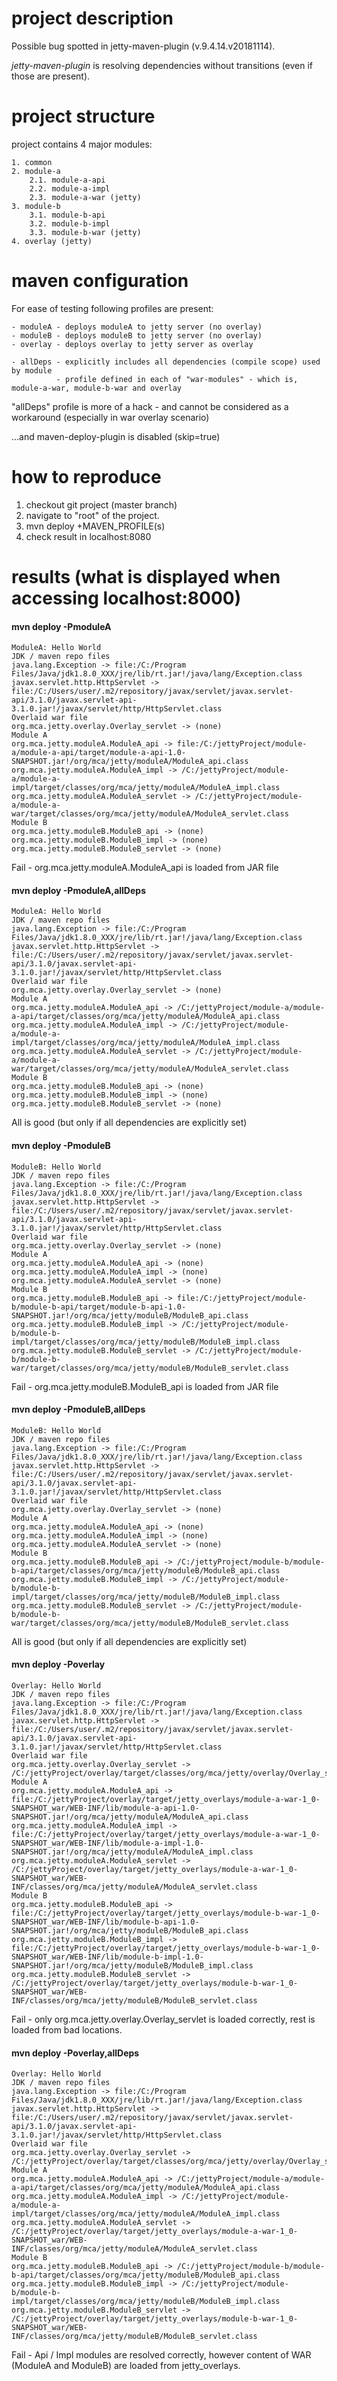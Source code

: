 # project description

Possible bug spotted in jetty-maven-plugin (v.9.4.14.v20181114).

_jetty-maven-plugin_ is resolving dependencies without transitions (even if those are present). 

# project structure
project contains 4 major modules:

```
1. common
2. module-a
    2.1. module-a-api
    2.2. module-a-impl
    2.3. module-a-war (jetty)
3. module-b
    3.1. module-b-api 
    3.2. module-b-impl
    3.3. module-b-war (jetty)
4. overlay (jetty)
```

# maven configuration
For ease of testing following profiles are present:
````
- moduleA - deploys moduleA to jetty server (no overlay)
- moduleB - deploys moduleB to jetty server (no overlay)
- overlay - deploys overlay to jetty server as overlay

- allDeps - explicitly includes all dependencies (compile scope) used by module
          - profile defined in each of "war-modules" - which is, module-a-war, module-b-war and overlay
````
"allDeps" profile is more of a hack - and cannot be considered as a workaround (especially in war overlay scenario)

...and maven-deploy-plugin is disabled (skip=true)

# how to reproduce
1. checkout git project (master branch)
2. navigate to "root" of the project.
3. mvn deploy +MAVEN_PROFILE(s)
4. check result in localhost:8080

# results (what is displayed when accessing localhost:8000)


#### mvn deploy -PmoduleA
```
ModuleA: Hello World
JDK / maven repo files
java.lang.Exception -> file:/C:/Program Files/Java/jdk1.8.0_XXX/jre/lib/rt.jar!/java/lang/Exception.class
javax.servlet.http.HttpServlet -> file:/C:/Users/user/.m2/repository/javax/servlet/javax.servlet-api/3.1.0/javax.servlet-api-3.1.0.jar!/javax/servlet/http/HttpServlet.class
Overlaid war file
org.mca.jetty.overlay.Overlay_servlet -> (none)
Module A
org.mca.jetty.moduleA.ModuleA_api -> file:/C:/jettyProject/module-a/module-a-api/target/module-a-api-1.0-SNAPSHOT.jar!/org/mca/jetty/moduleA/ModuleA_api.class
org.mca.jetty.moduleA.ModuleA_impl -> /C:/jettyProject/module-a/module-a-impl/target/classes/org/mca/jetty/moduleA/ModuleA_impl.class
org.mca.jetty.moduleA.ModuleA_servlet -> /C:/jettyProject/module-a/module-a-war/target/classes/org/mca/jetty/moduleA/ModuleA_servlet.class
Module B
org.mca.jetty.moduleB.ModuleB_api -> (none)
org.mca.jetty.moduleB.ModuleB_impl -> (none)
org.mca.jetty.moduleB.ModuleB_servlet -> (none)
```
Fail - org.mca.jetty.moduleA.ModuleA_api is loaded from JAR file

#### mvn deploy -PmoduleA,allDeps
```
ModuleA: Hello World
JDK / maven repo files
java.lang.Exception -> file:/C:/Program Files/Java/jdk1.8.0_XXX/jre/lib/rt.jar!/java/lang/Exception.class
javax.servlet.http.HttpServlet -> file:/C:/Users/user/.m2/repository/javax/servlet/javax.servlet-api/3.1.0/javax.servlet-api-3.1.0.jar!/javax/servlet/http/HttpServlet.class
Overlaid war file
org.mca.jetty.overlay.Overlay_servlet -> (none)
Module A
org.mca.jetty.moduleA.ModuleA_api -> /C:/jettyProject/module-a/module-a-api/target/classes/org/mca/jetty/moduleA/ModuleA_api.class
org.mca.jetty.moduleA.ModuleA_impl -> /C:/jettyProject/module-a/module-a-impl/target/classes/org/mca/jetty/moduleA/ModuleA_impl.class
org.mca.jetty.moduleA.ModuleA_servlet -> /C:/jettyProject/module-a/module-a-war/target/classes/org/mca/jetty/moduleA/ModuleA_servlet.class
Module B
org.mca.jetty.moduleB.ModuleB_api -> (none)
org.mca.jetty.moduleB.ModuleB_impl -> (none)
org.mca.jetty.moduleB.ModuleB_servlet -> (none)
```
All is good (but only if all dependencies are explicitly set)

#### mvn deploy -PmoduleB
```
ModuleB: Hello World
JDK / maven repo files
java.lang.Exception -> file:/C:/Program Files/Java/jdk1.8.0_XXX/jre/lib/rt.jar!/java/lang/Exception.class
javax.servlet.http.HttpServlet -> file:/C:/Users/user/.m2/repository/javax/servlet/javax.servlet-api/3.1.0/javax.servlet-api-3.1.0.jar!/javax/servlet/http/HttpServlet.class
Overlaid war file
org.mca.jetty.overlay.Overlay_servlet -> (none)
Module A
org.mca.jetty.moduleA.ModuleA_api -> (none)
org.mca.jetty.moduleA.ModuleA_impl -> (none)
org.mca.jetty.moduleA.ModuleA_servlet -> (none)
Module B
org.mca.jetty.moduleB.ModuleB_api -> file:/C:/jettyProject/module-b/module-b-api/target/module-b-api-1.0-SNAPSHOT.jar!/org/mca/jetty/moduleB/ModuleB_api.class
org.mca.jetty.moduleB.ModuleB_impl -> /C:/jettyProject/module-b/module-b-impl/target/classes/org/mca/jetty/moduleB/ModuleB_impl.class
org.mca.jetty.moduleB.ModuleB_servlet -> /C:/jettyProject/module-b/module-b-war/target/classes/org/mca/jetty/moduleB/ModuleB_servlet.class
```
Fail - org.mca.jetty.moduleB.ModuleB_api is loaded from JAR file 

#### mvn deploy -PmoduleB,allDeps
```
ModuleB: Hello World
JDK / maven repo files
java.lang.Exception -> file:/C:/Program Files/Java/jdk1.8.0_XXX/jre/lib/rt.jar!/java/lang/Exception.class
javax.servlet.http.HttpServlet -> file:/C:/Users/user/.m2/repository/javax/servlet/javax.servlet-api/3.1.0/javax.servlet-api-3.1.0.jar!/javax/servlet/http/HttpServlet.class
Overlaid war file
org.mca.jetty.overlay.Overlay_servlet -> (none)
Module A
org.mca.jetty.moduleA.ModuleA_api -> (none)
org.mca.jetty.moduleA.ModuleA_impl -> (none)
org.mca.jetty.moduleA.ModuleA_servlet -> (none)
Module B
org.mca.jetty.moduleB.ModuleB_api -> /C:/jettyProject/module-b/module-b-api/target/classes/org/mca/jetty/moduleB/ModuleB_api.class
org.mca.jetty.moduleB.ModuleB_impl -> /C:/jettyProject/module-b/module-b-impl/target/classes/org/mca/jetty/moduleB/ModuleB_impl.class
org.mca.jetty.moduleB.ModuleB_servlet -> /C:/jettyProject/module-b/module-b-war/target/classes/org/mca/jetty/moduleB/ModuleB_servlet.class
```
All is good (but only if all dependencies are explicitly set)

#### mvn deploy -Poverlay

```
Overlay: Hello World
JDK / maven repo files
java.lang.Exception -> file:/C:/Program Files/Java/jdk1.8.0_XXX/jre/lib/rt.jar!/java/lang/Exception.class
javax.servlet.http.HttpServlet -> file:/C:/Users/user/.m2/repository/javax/servlet/javax.servlet-api/3.1.0/javax.servlet-api-3.1.0.jar!/javax/servlet/http/HttpServlet.class
Overlaid war file
org.mca.jetty.overlay.Overlay_servlet -> /C:/jettyProject/overlay/target/classes/org/mca/jetty/overlay/Overlay_servlet.class
Module A
org.mca.jetty.moduleA.ModuleA_api -> file:/C:/jettyProject/overlay/target/jetty_overlays/module-a-war-1_0-SNAPSHOT_war/WEB-INF/lib/module-a-api-1.0-SNAPSHOT.jar!/org/mca/jetty/moduleA/ModuleA_api.class
org.mca.jetty.moduleA.ModuleA_impl -> file:/C:/jettyProject/overlay/target/jetty_overlays/module-a-war-1_0-SNAPSHOT_war/WEB-INF/lib/module-a-impl-1.0-SNAPSHOT.jar!/org/mca/jetty/moduleA/ModuleA_impl.class
org.mca.jetty.moduleA.ModuleA_servlet -> /C:/jettyProject/overlay/target/jetty_overlays/module-a-war-1_0-SNAPSHOT_war/WEB-INF/classes/org/mca/jetty/moduleA/ModuleA_servlet.class
Module B
org.mca.jetty.moduleB.ModuleB_api -> file:/C:/jettyProject/overlay/target/jetty_overlays/module-b-war-1_0-SNAPSHOT_war/WEB-INF/lib/module-b-api-1.0-SNAPSHOT.jar!/org/mca/jetty/moduleB/ModuleB_api.class
org.mca.jetty.moduleB.ModuleB_impl -> file:/C:/jettyProject/overlay/target/jetty_overlays/module-b-war-1_0-SNAPSHOT_war/WEB-INF/lib/module-b-impl-1.0-SNAPSHOT.jar!/org/mca/jetty/moduleB/ModuleB_impl.class
org.mca.jetty.moduleB.ModuleB_servlet -> /C:/jettyProject/overlay/target/jetty_overlays/module-b-war-1_0-SNAPSHOT_war/WEB-INF/classes/org/mca/jetty/moduleB/ModuleB_servlet.class
```
Fail - only org.mca.jetty.overlay.Overlay_servlet is loaded correctly, rest is loaded from bad locations.

#### mvn deploy -Poverlay,allDeps
```
Overlay: Hello World
JDK / maven repo files
java.lang.Exception -> file:/C:/Program Files/Java/jdk1.8.0_XXX/jre/lib/rt.jar!/java/lang/Exception.class
javax.servlet.http.HttpServlet -> file:/C:/Users/user/.m2/repository/javax/servlet/javax.servlet-api/3.1.0/javax.servlet-api-3.1.0.jar!/javax/servlet/http/HttpServlet.class
Overlaid war file
org.mca.jetty.overlay.Overlay_servlet -> /C:/jettyProject/overlay/target/classes/org/mca/jetty/overlay/Overlay_servlet.class
Module A
org.mca.jetty.moduleA.ModuleA_api -> /C:/jettyProject/module-a/module-a-api/target/classes/org/mca/jetty/moduleA/ModuleA_api.class
org.mca.jetty.moduleA.ModuleA_impl -> /C:/jettyProject/module-a/module-a-impl/target/classes/org/mca/jetty/moduleA/ModuleA_impl.class
org.mca.jetty.moduleA.ModuleA_servlet -> /C:/jettyProject/overlay/target/jetty_overlays/module-a-war-1_0-SNAPSHOT_war/WEB-INF/classes/org/mca/jetty/moduleA/ModuleA_servlet.class
Module B
org.mca.jetty.moduleB.ModuleB_api -> /C:/jettyProject/module-b/module-b-api/target/classes/org/mca/jetty/moduleB/ModuleB_api.class
org.mca.jetty.moduleB.ModuleB_impl -> /C:/jettyProject/module-b/module-b-impl/target/classes/org/mca/jetty/moduleB/ModuleB_impl.class
org.mca.jetty.moduleB.ModuleB_servlet -> /C:/jettyProject/overlay/target/jetty_overlays/module-b-war-1_0-SNAPSHOT_war/WEB-INF/classes/org/mca/jetty/moduleB/ModuleB_servlet.class
```
Fail - Api / Impl modules are resolved correctly, however content of WAR (ModuleA and ModuleB) are loaded from jetty_overlays.
